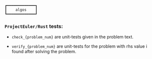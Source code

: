 ```
┏━━━━━━━━━━━━━┓
┃    algos    ┃
┗━━━━━━━━━━━━━┛
```

### `ProjectEuler/Rust` tests:

- `check_{problem_num}` are unit-tests given in the problem text.

- `verify_{problem_num}` are unit-tests for the problem with rhs value i found after solving the problem.